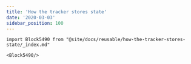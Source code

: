```yaml
---
title: 'How the tracker stores state'
date: '2020-03-03'
sidebar_position: 100
---
```


```mdx-code-block
import Block5490 from "@site/docs/reusable/how-the-tracker-stores-state/_index.md"

<Block5490/>
```
